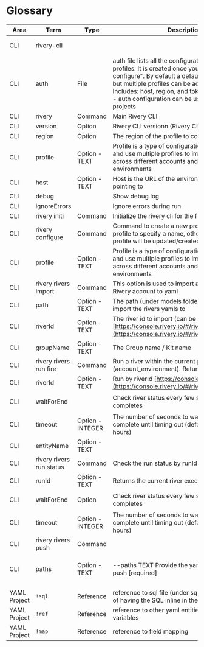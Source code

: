 # Glossary 

| Area         | Term                     | Type             | Description                                                                                                                                                                                                                                                                                                             | Examples                                                                                                                                                                             |
| ------------ | ------------------------ | ---------------- | ----------------------------------------------------------------------------------------------------------------------------------------------------------------------------------------------------------------------------------------------------------------------------------------------------------------------- | ------------------------------------------------------------------------------------------------------------------------------------------------------------------------------------ |
| CLI          | rivery-cli               |                  |                                                                                                                                                                                                                                                                                                                         | `pip install rivery-cli`<br>`pip install -U rivery-cli`<br>`pip uninstall rivery-cli`                                                                                                     |
| CLI          | auth                     | File             | auth file lists all the configurations of all the profiles. It is created once you use "Rivery configure". By default a default profile is created, but multiple profiles can be added to the file.<br>Includes: host, region, and token for each profile<br>\- auth configuration can be used actoss ALL your projects |                                                                                                                                                                                      |
| CLI          | rivery                   | Command          | Main Rivery CLI                                                                                                                                                                                                                                                                                                         |                                                                                                                                                                                      |
| CLI          | version                  | Option           | Rivery CLI versionn (Rivery CLI, version 0.1)                                                                                                                                                                                                                                                                           | `rivery --version`                                                                                                                                                                     |
| CLI          | region                   | Option           | The region of the profile to connect                                                                                                                                                                                                                              |                                                     |                                                                                                                                 |
| CLI          | profile                  | Option - TEXT    | Profile is a type of configuration. You can create and use multiple profiles to import/push/run rivers across different accounts and different environments                                                                                                                                                             | `rivery configure --profile=test`<br>`rivery rivers import --riverId=123 --profile=test`<br>`rivery rivers push --paths=test --profile=demo`<br>                                          |
| CLI          | host                     | Option - TEXT    | Host is the URL of the environment you are pointing to                                                                                                                                                                                                                                                                  | [https://console.rivery.io](https://console.rivery.io/)                                                                                                                              |
| CLI          | debug                    |                  | Show debug log                                                                                                                                                                                                                                                                                                          |                                                                                                                                                                                      |
| CLI          | ignoreErrors             |                  | Ignore errors during run                                                                                                                                                                                                                                                                                                |                                                                                                                                                                                      |
| CLI          | rivery initi             | Command          | Initialize the rivery cli for the first time                                                                                                                                                                                                                                                                            |                                                                                                                                                                                      |
| CLI          | rivery configure         | Command          | Command to create a new profile: you can add --profile to specify a name, otherwise a default profile will be updated/created                                                                                                                                                                                           | `rivery configure --profile=test`                                                                                                                                                   |
| CLI          | profile                  | Option - TEXT    | Profile is a type of configuration. You can create and use multiple profiles to import/push/run rivers across different accounts and different environments                                                                                                                                                             | `rivery configure --profile=test`<br>`rivery --profile=test rivers import riverId=123`<br>`rivery --profile=demo rivers push --path=test<br>`                                           |
| CLI          | rivery rivers import     | Command          | This option is used to import a logic river from Rivery account to yaml                                                                                                                                                                                                                                                 | `rivery --profile=test rivers import --groupName=Test Group`                                                                                                                           |
| CLI          | path                     | Option - TEXT    | The path (under models folder) you want to import the rivers yamls to                                                                                                                                                                                                                                                   | `rivery rivers import --groupName=Test Group --path=cli\_logics`                                                                                                                      |
| CLI          | riverId                  | Option - TEXT    | The river id to import (can be found the URL) [https://console.rivery.io/#/river/](https://console.rivery.io/#/river/)<accountId>/<environmentId>/river/<river\_id>                                                                                                                                                     | `rivery rivers --profile=dev import --riverId=605508e44cd57211111111 --path=test1    `                                                                                               |
| CLI          | groupName                | Option - TEXT    | The Group name / Kit name                                                                                                                                                                                                                                                                                               | `rivery rivers import --groupName=My Group --path=test1          `                                                                                                                    |
| CLI          | rivery rivers run fire   | Command          | Run a river within the current profile (account\_environment). Returns runId                                                                                                                                                                                                                                            |                                                                                                                                                                                      |
| CLI          | riverId                  | Option - TEXT    | Run by riverId [https://console.rivery.io/#/river/](https://console.rivery.io/#/river/)<accountId>/<environmentId>/river/<river\_id><br>                                                                                                                                                                                | `rivery rivers run fire --riverId=605508e44cd57211111111   `                                                                                                                        |
| CLI          | waitForEnd               |                  | Check river status every few seconds until it completes                                                                                                                                                                                                                                                                 | `rivery rivers run fire --riverId=605508e44cd57211111111 --waitForEnd  `                                                                                                             |
| CLI          | timeout                  | Option - INTEGER | The number of seconds to wait for the run to complete until timing out (default timeout is 2 hours)                                                                                                                                                                                                                     | `rivery rivers run fire --riverId=605508e44cd57211111111 --waitForEnd --timeout=10 `                                                                                                |
| CLI          | entityName               | Option - TEXT    |                                                                                                                                                                                                                                                                                                                         |                                                                                                                                                                                      |
| CLI          | rivery rivers run status | Command          | Check the run status by runId                                                                                                                                                                                                                                                                                           |                                                                                                                                                                                      |
| CLI          | runId                    | Option - TEXT    | Returns the current river execution status                                                                                                                                                                                                                                                                              | `rivery rivers run status --runId=605508e44cd57211111111    `                                                                                                                         |
| CLI          | waitForEnd               | Option           | Check river status every few seconds until it completes                                                                                                                                                                                                                                                                 | `rivery rivers run status --runId=605508e44cd57211111111 --waitForEnd   `                                                                                                              |
| CLI          | timeout                  | Option - INTEGER | The number of seconds to wait for the run to complete until timing out (default timeout is 2 hours)                                                                                                                                                                                                                     | `rivery rivers run status --runId=605508e44cd57211111111 --waitForEnd --timeout=10          `                                                                                         |
| CLI          | rivery rivers push       | Command          |                                                                                                                                                                                                                                                                                                                         |                                                                                                                                                                                      |
| CLI          | paths                    | Option - TEXT    | --paths TEXT Provide the yaml, or base path to push \[required\]                                                                                                                                                                                                                                                       | `rivery rivers push --paths=test` <br> `rivery rivers push --paths=test/604f3221a3b1ad2c92c6419b.yaml` <br> `rivery --profile=dev rivers push --paths=test1/605508e44cd57211111111.yaml` |
|              |                          |                  |                                                                                                                                                                                                                                                                                                                         |                                                                                                                                                                                      |
| YAML Project | `!sql`                   | Reference        | reference to sql file (under sqls directory), instead of having the SQL inline in the yaml file.                                                                                                                                                                                                                        | `!sql mysql.sql`                                                                                                                                                                       |
| YAML Project | `!ref`                   | Reference        | reference to other yaml entities - such as action variables                                                                                                                                                                                                                                                             | `!ref action\_vars.yaml`                                                                                                                                                               |
| YAML Project | `!map`                   | Reference        | reference to field mapping                                                                                                                                                                                                                                                                                              | `!map`                                                                                                                                                                                |
